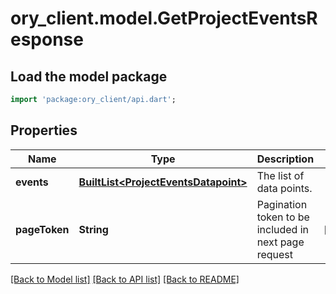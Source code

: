 # ory_client.model.GetProjectEventsResponse

## Load the model package
```dart
import 'package:ory_client/api.dart';
```

## Properties
Name | Type | Description | Notes
------------ | ------------- | ------------- | -------------
**events** | [**BuiltList&lt;ProjectEventsDatapoint&gt;**](ProjectEventsDatapoint.md) | The list of data points. | 
**pageToken** | **String** | Pagination token to be included in next page request | [optional] 

[[Back to Model list]](../README.md#documentation-for-models) [[Back to API list]](../README.md#documentation-for-api-endpoints) [[Back to README]](../README.md)


